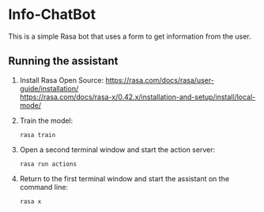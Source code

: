# Info-ChatBot
This is a simple Rasa bot that uses a form to get information from the user.

## Running the assistant
1. Install Rasa Open Source: https://rasa.com/docs/rasa/user-guide/installation/ <br />
https://rasa.com/docs/rasa-x/0.42.x/installation-and-setup/install/local-mode/

2. Train the model:

    ``rasa train``

3. Open a second terminal window and start the action server:

    ``rasa run actions``

4. Return to the first terminal window and start the assistant on the command line:

    ``rasa x``
